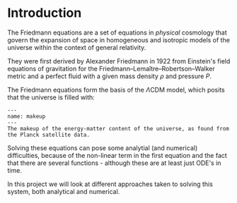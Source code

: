 # Introduction

The Friedmann equations are a set of equations in *physical* cosmology that govern the expansion of space in homogeneous and isotropic models of the universe within the context of general relativity. 

They were first derived by Alexander Friedmann in 1922 from Einstein's field equations of gravitation for the Friedmann–Lemaître–Robertson–Walker metric and a perfect fluid with a given mass density $\rho$ and pressure $P$. 

The Friedmann equations form the basis of the $\Lambda$CDM model, which posits that the universe is filled with:

```{figure} ./figures/makeup.jpeg
---
name: makeup
---
The makeup of the energy-matter content of the universe, as found from the Planck satellite data.
```

Solving these equations can pose some analytial (and numerical) difficulties, because of the non-linear term in the first equation and the fact that there are several functions - although these are at least just ODE's in time.

In this project we will look at different approaches taken to solving this system, both analytical and numerical.